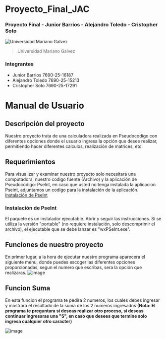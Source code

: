 # Proyecto_Final_JAC
### Proyecto Final - Junior Barrios - Alejandro Toledo - Cristopher Soto
![Universidad Mariano Galvez](https://aprende.guatemala.com/wp-content/uploads/2016/09/guatemala-universidadmarianogalvez.jpg)
>Universidad Mariano Galvez

### Integrantes
- Junior Barrios 7690-25-16187
- Alejandro Toledo 7690-25-15213
- Cristopher Soto 7690-25-17291

 # **Manual de Usuario**
 ## Descripción del proyecto
  Nuestro proyecto trata de una calculadora realizada en Pseudocodigo con diferentes opciones donde el usuario ingresa la opción que desee realizar, permitiendo hacer diferentes calculos, realización de matrices, etc.
  ## Requerimientos
  Para visualizar y examinar nuestro proyecto solo necesitara una computadora, nuestro codigo fuente (Archivo) y la aplicación de Pseudocodigo: PseInt, en caso que usted no tenga instalada la aplicacion Pseint, adjuntamos un codigo para la instalación de 
  la aplicación. [Instalación de PseInt](https://pseint.sourceforge.net/?page=descargas.php)

  ### Instalación de PseInt
El paquete es un instalador ejecutable. Abrir y seguir las instrucciones.
Si se utiliza la versión "portable" (no requiere instalación, solo descomprimir el archivo), el ejecutable que se debe lanzar es "wxPSeInt.exe".

## Funciones de nuestro proyecto
En primer lugar, a la hora de ejecutar nuestro programa aparecera el siguiente menu, donde puedes escoger las diferentes opciones proporcionadas, segun el numero que escribas, sera la opción que realizaras.
   ![image](https://github.com/user-attachments/assets/4e60aecf-5edf-4eb6-a97f-3b0849b6ec63)

   ## Funcion Suma
  En esta funcion el programa te pedira 2 numeros, los cuales debes ingresar y mostrara el resultado de
  la suma de los 2 numeros ingresados **(Nota: El programa te preguntara si deseas realizar otro proceso, si deseas continuar ingresaras una "S", en caso que desees que termine solo ingresa cualquier otro caracter)**

  ![image](https://github.com/user-attachments/assets/cb598354-2d80-45ba-a453-8e074ba8fadf)


